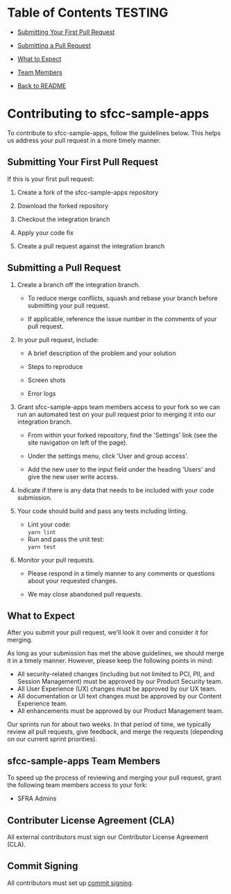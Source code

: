# Table of Contents TESTING

- [Submitting Your First Pull Request ](#submitting-Your-First-Pull-Request)

- [Submitting a Pull Request ](#Submitting-a-Pull-Request)

- [What to Expect](#What-to-Expect)

- [Team Members](#sfcc-sample-apps-Team-Members)

- [Back to README](./README.md)

# Contributing to sfcc-sample-apps

To contribute to sfcc-sample-apps, follow the guidelines below. This helps us address your pull request in a more timely manner. 

## Submitting Your First Pull Request
If this is your first pull request:

  1. Create a fork of the sfcc-sample-apps repository 

  2. Download the forked repository

  3. Checkout the integration branch

  4. Apply your code fix

  5. Create a pull request against the integration branch

## Submitting a Pull Request
  1. Create a branch off the integration branch.

       * To reduce merge conflicts, squash and rebase your branch before submitting your pull request.
   
       * If applicable, reference the issue number in the comments of your pull request.
   
  2. In your pull request, include:

       * A brief description of the problem and your solution
       
       * Steps to reproduce
   
       * Screen shots
   
       * Error logs
   
  3. Grant sfcc-sample-apps team members access to your fork so we can run an automated test on your pull request prior to merging it into our integration branch.

       * From within your forked repository, find the 'Settings' link (see the site navigation on left of the page).
   
       * Under the settings menu, click 'User and group access'.
   
       * Add the new user to the input field under the heading 'Users' and give the new user write access.
   
  4. Indicate if there is any data that needs to be included with your code submission. 

  5. Your code should build and pass any tests including linting.

       * Lint your code:  
         `yarn lint` 	 
       * Run and pass the unit test:  
         `yarn test`
  6. Monitor your pull requests.
       
       * Please respond in a timely manner to any comments or questions about your requested changes.
       
       * We may close abandoned pull requests.

## What to Expect

After you submit your pull request, we'll look it over and consider it for merging.

As long as your submission has met the above guidelines, we should merge it in a timely manner. However, please keep the following points in mind:
* All security-related changes (including but not limited to PCI, PII, and Session Management) must be approved by our Product Security team.
* All User Experience (UX) changes must be approved by our UX team.
* All documentation or UI text changes must be approved by our Content Experience team.
* All enhancements must be approved by our Product Management team.

Our sprints run for about two weeks. In that period of time, we typically review all pull requests, give feedback, and merge the requests (depending on our current sprint priorities).

## sfcc-sample-apps Team Members 

To speed up the process of reviewing and merging your pull request, grant the following team members access to your fork:

  * SFRA Admins 
  
 
## Contributer License Agreement (CLA)

All external contributors must sign our Contributor License Agreement (CLA).  

## Commit Signing

All contributors must set up [commit signing](https://help.github.com/en/github/authenticating-to-github/signing-commits).
